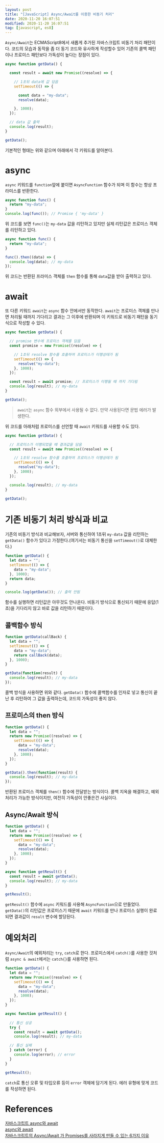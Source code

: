```yaml
---
layout: post
title: "[JavaScript] Async/Await를 이용한 비동기 처리"
date: 2020-11-20 16:07:51
modified: 2020-11-20 16:07:51
tag: [javascript, es8]
---
```


`Async/Await`는 ECMAScript8에서 새롭게 추가된 자바스크립트 비동기 처리 패턴이다. 코드의 모습과 동작을 좀 더 동기 코드와 유사하게 작성할수 있어 기존의 콜백 패턴이나 프로미스 패턴보다 가독성이 높다는 장점이 있다.

```javascript
async function getData() {

  const result = await new Promise((resolve) => {

    // 1초뒤 data에 값 담음
    setTimeout(() => {

      const data = "my-data";
      resolve(data);

    }, 1000);
  });

  // data 값 출력
  console.log(result);
}

getData();
```

기본적인 형태는 위와 같으며 아래에서 각 키워드를 알아본다.

# async

`async` 키워드를 `function`앞에 붙이면 `AsyncFunction` 함수가 되며 이 함수는 항상 프라미스를 반환한다.

```javascript
async function func() {
  return "my-data";
}
console.log(func()); // Promise { 'my-data' }
```

위 코드를 보면 `func()`는 `my-data` 값을 리턴하고 있지만 실제 리턴값은 프로미스 객체를 리턴하고 있다.

```javascript
async function func() {
  return "my-data";
}

func().then((data) => {
  console.log(data); // my-data
});
```

위 코드는 반환된 프라미스 객체를 `then` 함수를 통해 `data`값을 받아 출력하고 있다.

# await

또 다른 키워드 `await`는 `async` 함수 안에서만 동작한다. `await`는 프로미스 객체를 만나면 처리될 때까지 기다리고 결과는 그 이후에 반환되며 이 키워드로 비동기 패턴을 동기식으로 작성할 수 있다.

```javascript
async function getData() {

  // promise 변수에 프로미스 객체를 담음
  const promise = new Promise((resolve) => {

    // 1초뒤 resolve 함수를 호출하여 프로미스가 이행상태가 됨
    setTimeout(() => {
      resolve("my-data");
    }, 1000);
  });

  const result = await promise; // 프로미스가 이행될 때 까지 기다림
  console.log(result); // my-data
}

getData();
```

> `await`는 `async` 함수 외부에서 사용될 수 없다. 만약 사용된다면 문법 에러가 발생한다.

위 코드를 아래처럼 프로미스를 선언할 때 `await` 키워드를 사용할 수도 있다.

```javascript
async function getData() {

  // 프로미스가 이행되었을 때 결과값을 담음
  const result = await new Promise((resolve) => {

    // 1초뒤 resolve 함수를 호출하여 프로미스가 이행상태가 됨
    setTimeout(() => {
      resolve("my-data");
    }, 1000);
  });

  console.log(result); // my-data
}

getData();
```

# 기존 비동기 처리 방식과 비교

기존의 비동기 방식과 비교해보자, 서버와 통신하여 1초뒤 `my-data` 값을 리턴하는 `getData()` 함수가 있다고 가정한다.(여기서는 비동기 통신을 `setTimeout()`로 대체한다.)

```javascript
function getData() {
  let data = "";
  setTimeout(() => {
    data = "my-data";
  }, 1000);
  return data;
}

console.log(getData()); // 출력 안됨
```

함수를 실행하면 리턴값은 아무것도 안나온다. 비동기 방식으로 통신되기 때문에 응답(1초)을 기다리지 않고 바로 값을 리턴하기 때문이다.

## 콜백함수 방식

```javascript
function getData(callBack) {
  let data = "";
  setTimeout(() => {
    data = "my-data";
    return callBack(data);
  }, 1000);
}

getData(function(result) {
  console.log(result); // my-data
});
```

콜백 방식을 사용하면 위와 같다. `getData()` 함수에 콜백함수를 인자로 넣고 통신이 끝난 후 리턴하여 그 값을 출력하는데, 코드의 가독성이 좋지 않다.

## 프로미스의 then 방식

```javascript
function getData() {
  let data = "";
  return new Promise((resolve) => {
    setTimeout(() => {
      data = "my-data";
      resolve(data);
    }, 1000);
  });
}

getData().then(function(result) {
  console.log(result); // my-data
});
```

반환된 프로미스 객체를 `then()` 함수에 전달받는 방식이다. 콜백 지옥을 해결하고, 예외처리가 가능한 방식이지만, 여전히 가독성이 안좋은건 사실이다.

## Async/Await 방식

```javascript
function getData() {
  let data = "";
  return new Promise((resolve) => {
    setTimeout(() => {
      data = "my-data";
      resolve(data);
    }, 1000);
  });
}

async function getResult() {
  const result = await getData();
  console.log(result); // my-data
}

getResult();
```
`getResult()` 함수에 `async` 키워드를 사용해 `AsyncFunction`으로 만들었다. `getData()`의 리턴값은 프로미스기 때문에 `await` 키워드를 만나 프로미스 실행이 완료되면 결과값이 `result` 변수에 할당된다.

# 예외처리

`Async/Await`의 예외처리는 `try`, `catch`로 한다. 프로미스에서 `catch()`를 사용한 것처럼 `async & await`에서는 `catch{}`를 사용하면 된다.

```javascript
function getData() {
  let data = "";
  return new Promise((resolve) => {
    setTimeout(() => {
      data = "my-data";
      resolve(data);
    }, 1000);
  });
}

async function getResult() {
  
  // 통신 성공
  try {
    const result = await getData();
    console.log(result); // my-data

  // 통신 실패
  } catch (error) {
    console.log(error); // error
  }
}

getResult();
```

`catch`로 통신 오류 및 타입오류 등이 `error` 객체에 담기게 된다. 에러 유형에 맞게 코드를 작성하면 된다.

# References
[자바스크립트 async와 await](https://joshua1988.github.io/web-development/javascript/js-async-await/)  
[async와 await](https://ko.javascript.info/async-await#ref-259)  
[자바스크립트의 Async/Await 가 Promises를 사라지게 만들 수 있는 6가지 이유](https://medium.com/@constell99/자바스크립트의-async-await-가-promises를-사라지게-만들-수-있는-6가지-이유-c5fe0add656c)
